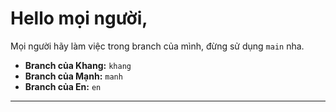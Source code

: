 # Hello mọi người,

Mọi người hãy làm việc trong branch của mình, đừng sử dụng `main` nha.

- **Branch của Khang:** `khang`
- **Branch của Mạnh:** `manh`
- **Branch của En:** `en`

---